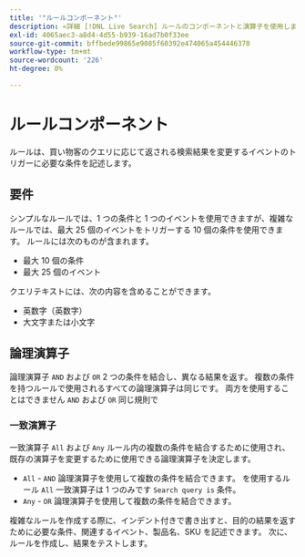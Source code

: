 ```yaml
---
title: '"ルールコンポーネント"'
description: «詳細 [!DNL Live Search] ルールのコンポーネントと演算子を使用します。"
exl-id: 4065aec3-a8d4-4d55-b939-16ad7b0f33ee
source-git-commit: bffbede99865e9085f60392e474065a454446370
workflow-type: tm+mt
source-wordcount: '226'
ht-degree: 0%

---
```


# ルールコンポーネント

ルールは、買い物客のクエリに応じて返される検索結果を変更するイベントのトリガーに必要な条件を記述します。

## 要件

シンプルなルールでは、1 つの条件と 1 つのイベントを使用できますが、複雑なルールでは、最大 25 個のイベントをトリガーする 10 個の条件を使用できます。
ルールには次のものが含まれます。

* 最大 10 個の条件
* 最大 25 個のイベント

クエリテキストには、次の内容を含めることができます。

* 英数字（英数字）
* 大文字または小文字

## 論理演算子

論理演算子 `AND` および `OR` 2 つの条件を結合し、異なる結果を返す。 複数の条件を持つルールで使用されるすべての論理演算子は同じです。 両方を使用することはできません `AND` および `OR` 同じ規則で

### 一致演算子

一致演算子 `All` および `Any` ルール内の複数の条件を結合するために使用され、既存の演算子を変更するために使用できる論理演算子を決定します。

* `All` - `AND` 論理演算子を使用して複数の条件を結合できます。 を使用するルール `All` 一致演算子は 1 つのみです `Search query is` 条件。
* `Any` - `OR` 論理演算子を使用して複数の条件を結合できます。

複雑なルールを作成する際に、インデント付きで書き出すと、目的の結果を返すために必要な条件、関連するイベント、製品名、SKU を記述できます。 次に、ルールを作成し、結果をテストします。
